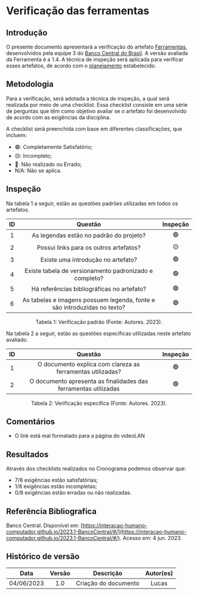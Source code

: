 # Verificação das ferramentas

## Introdução

O presente documento apresentará a verificação do artefato [Ferramentas](https://interacao-humano-computador.github.io/2023.1-BancoCentral/#/planejamento/ferramentas), desenvolvidos pela equipe 3 do [Banco Central do Brasil](https://interacao-humano-computador.github.io/2023.1-BancoCentral/). A versão avaliada da Ferramenta é a 1.4. A técnica de inspeção será aplicada para verificar esses artefatos, de acordo com o [planejamento](../planejamento.md) estabelecido.

## Metodologia

Para a verificação, será adotada a técnica de inspeção, a qual será realizada por meio de uma checklist. Essa checklist consiste em uma série de perguntas que têm como objetivo avaliar se o artefato foi desenvolvido de acordo com as exigências da disciplina.

A checklist será preenchida com base em diferentes classificações, que incluem:

- 🟢: Completamente Satisfatório;
- 🟡: Incompleto;
- 🔴: Não realizado ou Errado;
- N/A: Não se aplica.

## Inspeção

Na tabela 1 a seguir, estão as questões padrões utilizadas em todos os artefatos.

| ID |                                 Questão                                 | Inspeção |
| :-: | :-----------------------------------------------------------------------: | :--------: |
| 1 |                 As legendas estão no padrão do projeto?                 |     🟢     |
| 2 |                  Possui links para os outros artefatos?                  |     🟡     |
| 3 |                   Existe uma introdução no artefato?                   |     🟢     |
| 4 |          Existe tabela de versionamento padronizado e completo?          |     🟢     |
| 5 |               Há referências bibliográficas no artefato?               |     🟢     |
| 6 | As tabelas e imagens possuem legenda, fonte e são introduzidas no texto? |     🟢     |

<div style="text-align: center">
    <p> Tabela 1: Verificação padrão (Fonte: Autores. 2023).</p>
</div>

Na tabela 2 a seguir, estão as questões específicas utilizadas neste artefato avaliado.

| ID |                            Questão                            | Inspeção |
| :-: | :-------------------------------------------------------------: | :--------: |
| 1 |   O documento explica com clareza as ferramentas utilizadas?   |     🟢     |
| 2 | O documento apresenta as finalidades das ferramentas utilizadas |     🟢     |

<div style="text-align: center">
    <p> Tabela 2: Verificação específica (Fonte: Autores. 2023).</p>
</div>


## Comentários

- O link está mal formatado para a página do videoLAN

## Resultados

Através dos checklists realizados no Cronograma podemos observar que:

- 7/8 exigências estão satisfatórias;
- 1/8 exigências estão incompletas;
- 0/8 exigências estão erradas ou não realizadas.

## Referência Bibliografica

Banco Central. Disponível em: [https://interacao-humano-computador.github.io/2023.1-BancoCentral/#/](https://interacao-humano-computador.github.io/2023.1-BancoCentral/#/). Acesso em: 4 jun. 2023.‌
‌

## Histórico de versão

|    Data    | Versão |      Descrição      | Autor(es) |
| :--------: | :-----: | :--------------------: | :-------: |
| 04/06/2023 |   1.0   | Criação do documento |   Lucas   |
